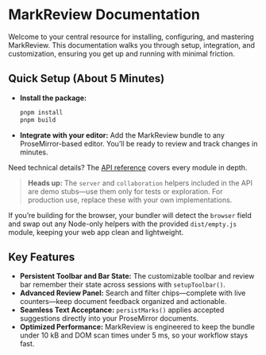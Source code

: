 # MarkReview Documentation

Welcome to your central resource for installing, configuring, and mastering MarkReview. This documentation walks you through setup, integration, and customization, ensuring you get up and running with minimal friction.

## Quick Setup (About 5 Minutes)

* **Install the package:**

  ```bash
  pnpm install
  pnpm build
  ```
* **Integrate with your editor:**
Add the MarkReview bundle to any ProseMirror-based editor. You’ll be ready to review and track changes in minutes.

Need technical details? The [API reference](api/index.md) covers every module in depth.

> **Heads up:** The `server` and `collaboration` helpers included in the API are demo stubs—use them only for tests or exploration. For production use, replace these with your own implementations.

If you’re building for the browser, your bundler will detect the `browser` field and swap out any Node-only helpers with the provided `dist/empty.js` module, keeping your web app clean and lightweight.

## Key Features

* **Persistent Toolbar and Bar State:**
  The customizable toolbar and review bar remember their state across sessions with `setupToolbar()`.
* **Advanced Review Panel:**
  Search and filter chips—complete with live counters—keep document feedback organized and actionable.
* **Seamless Text Acceptance:**
  `persistMarks()` applies accepted suggestions directly into your ProseMirror documents.
* **Optimized Performance:**
  MarkReview is engineered to keep the bundle under 10 kB and DOM scan times under 5 ms, so your workflow stays fast.

